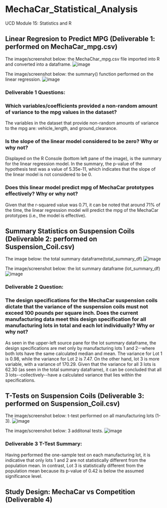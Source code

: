 # MechaCar_Statistical_Analysis
UCD Module 15: Statistics and R

## Linear Regresion to Predict MPG (Deliverable 1: performed on MechaCar_mpg.csv)

The image/screenshot below: the MechaChar_mpg.csv file imported into R and converted into a dataframe.
![image](https://github.com/michaelfoz/MechaCar_Statistical_Analysis/blob/main/mechachar_mpg_df.png)

The image/screenshot below: the summary() function performed on the linear regression.
![image](https://github.com/michaelfoz/MechaCar_Statistical_Analysis/blob/main/MechaCharChallenge.png)

### Deliverable 1 Questions: 
### Which variables/coefficients provided a non-random amount of variance to the mpg values in the dataset?
The variables in the dataset that provide non-random amounts of variance to the mpg are: vehicle_length, and ground_clearance.
### Is the slope of the linear model considered to be zero? Why or why not?
Displayed on the R Console (bottom left pane of the image), is the summary for the linear regression model.  In the summary, the p-value of the hypothesis test was a value of 5.35e-11, which indicates that the slope of the linear model is not considered to be 0. 
### Does this linear model predict mpg of MechaCar prototypes effectively? Why or why not?
Given that the r-squared value was 0.71, it can be noted that around 71% of the time, the linear regression model will predict the mpg of the MechaCar prototypes (i.e., the model is effective).

## Summary Statistics on Suspension Coils (Deliverable 2: performed on Suspension_Coil.csv)



The image below: the total summary dataframe(total_summary_df)
![image](https://github.com/michaelfoz/MechaCar_Statistical_Analysis/blob/main/MechaCharChallenge%20%202-total_summary_df.png)

The image/screenshot below: the lot summary dataframe (lot_summary_df)
![image](https://github.com/michaelfoz/MechaCar_Statistical_Analysis/blob/e2aa4f7921bdd20a0e4e8286766b9ca93eeeb03a/MechaCharChallenge%20-%202%20-%20total_summary_df.png)

### Deliverable 2 Question: 
### The design specifications for the MechaCar suspension coils dictate that the variance of the suspension coils must not exceed 100 pounds per square inch. Does the current manufacturing data meet this design specification for all manufacturing lots in total and each lot individually? Why or why not?
As seen in the upper-left source pane for the lot summary dataframe, the design specifications are met only by manufacturing lots 1 and 2--where both lots have the same calculated median and mean. The variance for Lot 1 is 0.98, while the variance for Lot 2 is 7.47.  On the other hand, lot 3 is more variable, with a variance of 170.29.  Given that the variance for all 3 lots is 62.30 (as seen in the total summary dataframe), it can be concluded that all 3 lots--collectively--have a calculated variance that lies within the specifications.

## T-Tests on Suspension Coils (Deliverable 3: performed on Suspension_Coil.csv)

The image/screenshot below: t-test performed on all manufacturing lots (1-3).
![image](https://github.com/michaelfoz/MechaCar_Statistical_Analysis/blob/main/MechaCharChallenge%20-%203%20-%20PSI%20Across%20All%20Lots.png)

The image/screenshot below: 3 additonal tests.
![image](https://github.com/michaelfoz/MechaCar_Statistical_Analysis/blob/main/MechaCharChallenge%20-%203%20-%20All%20Lots.png)

### Deliverable 3 T-Test Summary:
Having performed the one-sample test on each manufacturing lot, it is indicative that only lots 1 and 2 are not statistically different from the population mean.  In contrast, Lot 3 is statistically different from the population mean because its p-value of 0.42 is below the assumed significance level.

## Study Design: MechaCar vs Competition (Deliverable 4)
